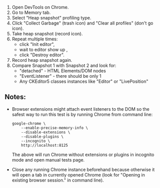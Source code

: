1. Open DevTools on Chrome.
2. Go to Memory tab.
3. Select "Heap snapshot" profiling type.
4. Click "Collect Garbage" (trash icon) and "Clear all profiles" (don't go icon).
5. Take heap snapshot (record icon).
6. Repeat multiple times:
    - click "Init editor",
    - wait to editor show up ,
    - click "Destroy editor".
7. Record heap snapshot again.
8. Compare Snapshot 1 with Snapshot 2 and look for:
    - "detached" - HTML Elements/DOM nodes
    - "EventListener" - there should be only 1
    - Any CKEditor5 classes instances like "Editor" or "LivePosition"

## Notes:

* Browser extensions might attach event listeners to the DOM so the safest way to run this test is by running Chrome from command line:

    ```
    google-chrome \
        --enable-precise-memory-info \
        --disable-extensions \
        --disable-plugins \
        --incognito \
        http://localhost:8125
    ```

    The above will run Chrome without extensions or plugins in incognito mode and open manual tests page.

* Close any running Chrome instance beforehand because otherwise it will open a tab in currently opened Chrome (look for "Opening in existing browser session." in command line).
